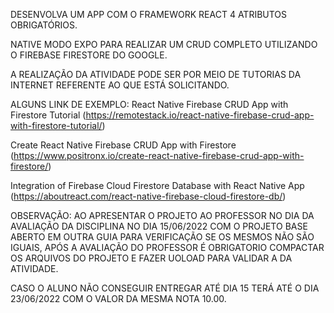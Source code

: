 DESENVOLVA UM APP COM O FRAMEWORK REACT 4 ATRIBUTOS OBRIGATÓRIOS.

NATIVE MODO EXPO PARA REALIZAR UM CRUD COMPLETO UTILIZANDO O FIREBASE FIRESTORE DO GOOGLE.

A REALIZAÇÃO DA ATIVIDADE PODE SER POR MEIO DE TUTORIAS DA INTERNET REFERENTE AO QUE ESTÁ SOLICITANDO.

ALGUNS LINK DE EXEMPLO: 
React Native Firebase CRUD App with Firestore Tutorial
(https://remotestack.io/react-native-firebase-crud-app-with-firestore-tutorial/)

Create React Native Firebase CRUD App with Firestore
(https://www.positronx.io/create-react-native-firebase-crud-app-with-firestore/)

Integration of Firebase Cloud Firestore Database with React Native App
(https://aboutreact.com/react-native-firebase-cloud-firestore-db/)

OBSERVAÇÃO: AO APRESENTAR O PROJETO AO PROFESSOR NO DIA DA AVALIAÇÃO DA DISCIPLINA NO DIA 15/06/2022 COM O PROJETO BASE ABERTO EM OUTRA GUIA PARA VERIFICAÇÃO SE OS MESMOS NÃO SÃO IGUAIS, APÓS A AVALIAÇÃO DO PROFESSOR É OBRIGATORIO COMPACTAR OS ARQUIVOS DO PROJETO E FAZER UOLOAD PARA VALIDAR A DA ATIVIDADE.

CASO O ALUNO NÃO CONSEGUIR ENTREGAR ATÉ DIA 15 TERÁ ATÉ O DIA 23/06/2022 COM O VALOR DA MESMA NOTA 10.00.

